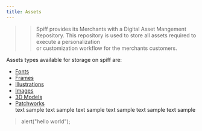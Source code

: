 ```yaml
---
title: Assets
---
```


>>Spiff provides its Merchants with a Digital Asset Mangement Repository. This repository is used to store all assets required to execute a personalization  
or customization workflow for the merchants customers.

Assets types available for storage on spiff are: 
* [Fonts](http://help.spiff.com.au/asset-library/fonts)
* [Frames](http://help.spiff.com.au/asset-library/frames)
* [Illustrations](http://help.spiff.com.au/asset-library/illustrations)
* [Images](http://help.spiff.com.au/asset-library/images)
* [3D Models](http://help.spiff.com.au/asset-library/3d-models)
* [Patchworks](http://help.spiff.com.au/asset-library/patchworks)  
text sample text sample text sample text sample text sample text sample 


> alert("hello world");
